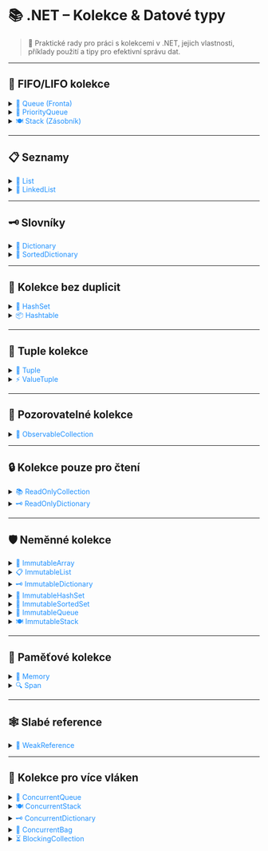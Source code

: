 # 📚 .NET – Kolekce & Datové typy

> 🚀 Praktické rady pro práci s kolekcemi v .NET, jejich vlastnosti, příklady použití a tipy pro efektivní správu dat.

---

## 🔄 FIFO/LIFO kolekce

<details>
<summary><span style="color:#1E90FF;">🚌 Queue (Fronta)</span></summary>

- **FIFO** – První vložený prvek je první odebraný.
- Představ si frontu lidí na autobus.

```csharp
Queue<int> queue = new Queue<int>();
queue.Enqueue(1);
queue.Enqueue(2);
queue.Enqueue(3);
Console.WriteLine(queue.Dequeue()); // 1
```
</details>

<details>
<summary><span style="color:#1E90FF;">🎯 PriorityQueue</span></summary>

- Každý prvek má prioritu, vybírá se nejvyšší.
- Vhodné pro plánování úloh.

```csharp
PriorityQueue<int> queue = new PriorityQueue<int>();
queue.Enqueue(1, 2);
queue.Enqueue(2, 1);
queue.Enqueue(3, 3);
Console.WriteLine(queue.Dequeue()); // 2
```
</details>

<details>
<summary><span style="color:#1E90FF;">🍽️ Stack (Zásobník)</span></summary>

- **LIFO** – Poslední vložený prvek je první odebraný.
- Představ si hromadu talířů.

```csharp
Stack<int> stack = new Stack<int>();
stack.Push(1);
stack.Push(2);
stack.Push(3);
Console.WriteLine(stack.Pop()); // 3
```
</details>

---

## 📋 Seznamy

<details>
<summary><span style="color:#1E90FF;">📑 List</span></summary>

- Indexovatelný seznam prvků.

```csharp
List<int> list = new List<int>();
list.Add(1);
list.Add(2);
list.Add(3);
Console.WriteLine(list[1]); // 2
list.RemoveAt(1);
Console.WriteLine(list[1]); // 3
```
</details>

<details>
<summary><span style="color:#1E90FF;">🔗 LinkedList</span></summary>

- Efektivní úpravy, rychlé vkládání/mazání.

```csharp
LinkedList<int> linkedList = new LinkedList<int>();
linkedList.AddLast(1);
linkedList.AddLast(2);
linkedList.AddLast(3);
Console.WriteLine(linkedList.First.Value); // 1
linkedList.RemoveFirst();
Console.WriteLine(linkedList.First.Value); // 2
```
</details>

---

## 🗝️ Slovníky

<details>
<summary><span style="color:#1E90FF;">📖 Dictionary</span></summary>

- Kolekce klíč-hodnota, rychlé vyhledávání.

```csharp
Dictionary<string, int> dictionary = new Dictionary<string, int>();
dictionary.Add("key1", 1);
dictionary.Add("key2", 2);
Console.WriteLine(dictionary["key2"]); // 2
dictionary.Remove("key2");
Console.WriteLine(dictionary.ContainsKey("key2")); // false
```
</details>

<details>
<summary><span style="color:#1E90FF;">🔢 SortedDictionary</span></summary>

- Automaticky seřazené podle klíčů.

```csharp
SortedDictionary<string, int> sortedDictionary = new SortedDictionary<string, int>();
sortedDictionary.Add("key3", 3);
sortedDictionary.Add("key1", 1);
Console.WriteLine(sortedDictionary.First().Key); // "key1"
```
</details>

---

## 🚫 Kolekce bez duplicit

<details>
<summary><span style="color:#1E90FF;">🔗 HashSet</span></summary>

- Množina bez duplicit, rychlé vyhledávání.

```csharp
HashSet<int> hashSet = new HashSet<int>();
hashSet.Add(1);
hashSet.Add(2);
Console.WriteLine(hashSet.Contains(2)); // true
hashSet.Remove(2);
Console.WriteLine(hashSet.Contains(2)); // false
```
</details>

<details>
<summary><span style="color:#1E90FF;">📦 Hashtable</span></summary>

- Starší kolekce klíč-hodnota.

```csharp
Hashtable hashtable = new Hashtable();
hashtable.Add("key1", 1);
Console.WriteLine(hashtable["key1"]); // 1
```
</details>

---

## 🧩 Tuple kolekce

<details>
<summary><span style="color:#1E90FF;">🧮 Tuple</span></summary>

- Kombinace různých typů v jedné kolekci.

```csharp
Tuple<int, string> tuple = new Tuple<int, string>(1, "Hello");
Console.WriteLine(tuple.Item1); // 1
Console.WriteLine(tuple.Item2); // "Hello"
```
</details>

<details>
<summary><span style="color:#1E90FF;">⚡ ValueTuple</span></summary>

- Rychlé vytváření, možnost pojmenování prvků.

```csharp
(var Shield, var Sword) = (1, "Hello");
Console.WriteLine(Shield); // 1
Console.WriteLine(Sword); // "Hello"
```
</details>

---

## 👀 Pozorovatelné kolekce

<details>
<summary><span style="color:#1E90FF;">🔔 ObservableCollection</span></summary>

- Upozorní na změny v kolekci.

```csharp
ObservableCollection<int> observableCollection = new ObservableCollection<int>();
observableCollection.CollectionChanged += (s, e) => Console.WriteLine("Collection changed");
observableCollection.Add(1);
```
</details>

---

## 🔒 Kolekce pouze pro čtení

<details>
<summary><span style="color:#1E90FF;">📚 ReadOnlyCollection</span></summary>

- Nelze měnit po vytvoření.

```csharp
List<int> list = new List<int> { 1, 2, 3 };
ReadOnlyCollection<int> readOnlyCollection = new ReadOnlyCollection<int>(list);
Console.WriteLine(readOnlyCollection[1]); // 2
```
</details>

<details>
<summary><span style="color:#1E90FF;">🗝️ ReadOnlyDictionary</span></summary>

- Klíč-hodnota, pouze pro čtení.

```csharp
Dictionary<string, int> dictionary = new Dictionary<string, int> {
    { "key1", 1 }, { "key2", 2 }
};
ReadOnlyDictionary<string, int> readOnlyDictionary = new ReadOnlyDictionary<string, int>(dictionary);
Console.WriteLine(readOnlyDictionary["key2"]); // 2
```
</details>

---

## 🛡️ Neměnné kolekce

<details>
<summary><span style="color:#1E90FF;">🧊 ImmutableArray</span></summary>

- Pole, které nelze měnit.

```csharp
ImmutableArray<int> immutableArray = ImmutableArray.Create(1, 2, 3);
Console.WriteLine(immutableArray[1]); // 2
```
</details>

<details>
<summary><span style="color:#1E90FF;">📋 ImmutableList</span></summary>

- Seznam, který nelze měnit.

```csharp
ImmutableList<int> immutableList = ImmutableList.Create(1, 2, 3);
Console.WriteLine(immutableList[1]); // 2
```
</details>

<details>
<summary><span style="color:#1E90FF;">🗝️ ImmutableDictionary</span></summary>

- Klíč-hodnota, neměnný.

```csharp
ImmutableDictionary<string, int> immutableDictionary = ImmutableDictionary.Create<string, int>();
immutableDictionary = immutableDictionary.Add("key1", 1);
Console.WriteLine(immutableDictionary["key1"]); // 1
```
</details>

<details>
<summary><span style="color:#1E90FF;">🔗 ImmutableHashSet</span></summary>

- Množina, neměnná.

```csharp
ImmutableHashSet<int> immutableHashSet = ImmutableHashSet.Create(1, 2, 3);
Console.WriteLine(immutableHashSet.Contains(2)); // true
```
</details>

<details>
<summary><span style="color:#1E90FF;">🔢 ImmutableSortedSet</span></summary>

- Seřazená množina, neměnná.

```csharp
ImmutableSortedSet<int> immutableSortedSet = ImmutableSortedSet.Create(3, 1, 2);
Console.WriteLine(immutableSortedSet.Min); // 1
```
</details>

<details>
<summary><span style="color:#1E90FF;">🚌 ImmutableQueue</span></summary>

- Fronta, neměnná.

```csharp
ImmutableQueue<int> immutableQueue = ImmutableQueue.Create(1, 2, 3);
Console.WriteLine(immutableQueue.Peek()); // 1
```
</details>

<details>
<summary><span style="color:#1E90FF;">🍽️ ImmutableStack</span></summary>

- Zásobník, neměnný.

```csharp
ImmutableStack<int> immutableStack = ImmutableStack.Create(1, 2, 3);
Console.WriteLine(immutableStack.Peek()); // 3
```
</details>

---

## 🧠 Paměťové kolekce

<details>
<summary><span style="color:#1E90FF;">💾 Memory</span></summary>

- Bezpečný přístup k paměti.

```csharp
Memory<int> memory = new Memory<int>(new int[] { 1, 2, 3 });
Console.WriteLine(memory.Span[1]); // 2
```
</details>

<details>
<summary><span style="color:#1E90FF;">🔍 Span</span></summary>

- Efektivní práce s pamětí.

```csharp
Span<int> span = new Span<int>(new int[] { 1, 2, 3 });
Console.WriteLine(span[1]); // 2
```
</details>

---

## 🕸️ Slabé reference

<details>
<summary><span style="color:#1E90FF;">🧬 WeakReference</span></summary>

- Umožňuje GC uvolnit objekt.

```csharp
WeakReference<int> weakReference = new WeakReference<int>(1);
Console.WriteLine(weakReference.TryGetTarget(out int value)); // true
```
</details>

---

## 🧵 Kolekce pro více vláken

<details>
<summary><span style="color:#1E90FF;">🚌 ConcurrentQueue</span></summary>

- Fronta bezpečná pro více vláken.

```csharp
ConcurrentQueue<int> concurrentQueue = new ConcurrentQueue<int>();
concurrentQueue.Enqueue(1);
Console.WriteLine(concurrentQueue.TryDequeue(out int value)); // true
```
</details>

<details>
<summary><span style="color:#1E90FF;">🍽️ ConcurrentStack</span></summary>

- Zásobník bezpečný pro více vláken.

```csharp
ConcurrentStack<int> concurrentStack = new ConcurrentStack<int>();
concurrentStack.Push(1);
Console.WriteLine(concurrentStack.TryPop(out int value)); // true
```
</details>

<details>
<summary><span style="color:#1E90FF;">🗝️ ConcurrentDictionary</span></summary>

- Klíč-hodnota, bezpečné pro více vláken.

```csharp
ConcurrentDictionary<string, int> concurrentDictionary = new ConcurrentDictionary<string, int>();
concurrentDictionary.TryAdd("key1", 1);
Console.WriteLine(concurrentDictionary["key1"]); // 1
```
</details>

<details>
<summary><span style="color:#1E90FF;">👜 ConcurrentBag</span></summary>

- Kolekce bezpečná pro více vláken.

```csharp
ConcurrentBag<int> concurrentBag = new ConcurrentBag<int>();
concurrentBag.Add(1);
Console.WriteLine(concurrentBag.TryTake(out int value)); // true
```
</details>

<details>
<summary><span style="color:#1E90FF;">⏳ BlockingCollection</span></summary>

- Blokuje vlákno při prázdné/plné kolekci.

```csharp
BlockingCollection<int> blockingCollection = new BlockingCollection<int>();
Task.Run(() => blockingCollection.Add(1));
Console.WriteLine(blockingCollection.Take()); // 1
```
</details>